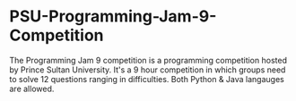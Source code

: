 # PSU-Programming-Jam-9-Competition
The Programming Jam 9 competition is a programming competition hosted by Prince Sultan University. It's a 9 hour competition in which groups need to solve 12 questions ranging in difficulties. Both Python & Java langauges are allowed.
